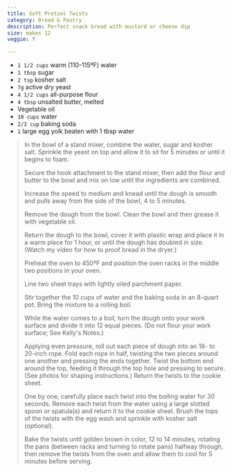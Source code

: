 ```yaml
---
title: Soft Pretzel Twists 
category: Bread & Pastry
description: Perfect snack bread with mustard or cheese dip
size: makes 12
veggie: Y

--- 
```

* `1 1/2 cups` warm (110-115ºF) water
* `1 tbsp` sugar
* `2 tsp` kosher salt
* `7g` active dry yeast
* `4 1/2 cups` all-purpose flour
* `4 tbsp` unsalted butter, melted
* Vegetable oil
* `10 cups` water
* `2/3 cup` baking soda
* `1` large egg yolk beaten with 1 tbsp water
 
> In the bowl of a stand mixer, combine the water, sugar and kosher salt. Sprinkle the yeast on top and allow it to sit for 5 minutes or until it begins to foam.
>
> Secure the hook attachment to the stand mixer, then add the flour and butter to the bowl and mix on low until the ingredients are combined.
>
> Increase the speed to medium and knead until the dough is smooth and pulls away from the side of the bowl, 4 to 5 minutes.
>
> Remove the dough from the bowl. Clean the bowl and then grease it with vegetable oil.
>
> Return the dough to the bowl, cover it with plastic wrap and place it in a warm place for 1 hour, or until the dough has doubled in size. (Watch my video for how to proof bread in the dryer.)
>
> Preheat the oven to 450ºF and position the oven racks in the middle two positions in your oven.
>
> Line two sheet trays with lightly oiled parchment paper.
>
> Stir together the 10 cups of water and the baking soda in an 8-quart pot. Bring the mixture to a rolling boil.
>
> While the water comes to a boil, turn the dough onto your work surface and divide it into 12 equal pieces. (Do not flour your work surface; See Kelly's Notes.)
>
> Applying even pressure, roll out each piece of dough into an 18- to 20-inch rope. Fold each rope in half, twisting the two pieces around one another and pressing the ends together. Twist the bottom end around the top, feeding it through the top hole and pressing to secure. (See photos for shaping instructions.) Return the twists to the cookie sheet.
>
> One by one, carefully place each twist into the boiling water for 30 seconds. Remove each twist from the water using a large slotted spoon or spatula(s) and return it to the cookie sheet. Brush the tops of the twists with the egg wash and sprinkle with kosher salt (optional).
>
> Bake the twists until golden brown in color, 12 to 14 minutes, rotating the pans (between racks and turning to rotate pans) halfway through, then remove the twists from the oven and allow them to cool for 5 minutes before serving.